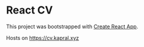 # React CV

This project was bootstrapped with [Create React App](https://github.com/facebook/create-react-app).

Hosts on https://cv.kapral.xyz